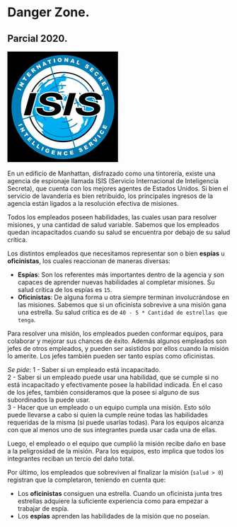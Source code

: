 # Danger Zone.
## Parcial 2020.

<img src=DangerZone.jpg width=250/><br>

En un edificio de Manhattan, disfrazado como una tintorería, existe una agencia de espionaje llamada ISIS (Servicio Internacional de Inteligencia Secreta), que cuenta con los mejores agentes de Estados Unidos. Si bien el servicio de lavandería es bien retribuido, los principales ingresos de la agencia están ligados a la resolución efectiva de misiones.

Todos los empleados poseen habilidades, las cuales usan para resolver misiones, y una cantidad de salud variable. Sabemos que los empleados quedan incapacitados cuando su salud se encuentra por debajo de su salud crítica.

Los distintos empleados que necesitamos representar son o bien **espías** u **oficinistas**, los cuales reaccionan de maneras diversas:

- **Espías**: Son los referentes más importantes dentro de la agencia y son capaces de aprender nuevas habilidades al completar misiones. Su salud crítica de los espías es `15`.
- **Oficinistas**: De alguna forma u otra siempre terminan involucrándose en las misiones. Sabemos que si un oficinista sobrevive a una misión gana una estrella. Su salud crítica es de `40 - 5 * Cantidad de estrellas que tenga`.

Para resolver una misión, los empleados pueden conformar equipos, para colaborar y mejorar sus chances de éxito. Además algunos empleados son jefes de otros empleados, y pueden ser asistidos por ellos cuando la misión lo amerite. Los jefes también pueden ser tanto espías como oficinistas.

*Se pide*:
1 - Saber si un empleado está incapacitado.<br>
2 - Saber si un empleado puede usar una habilidad, que se cumple si no está incapacitado y efectivamente posee la habilidad indicada. En el caso de los jefes, también consideramos que la posee si alguno de sus subordinados la puede usar.<br>
3 - Hacer que un empleado o un equipo cumpla una misión. Esto sólo puede llevarse a cabo si quien la cumple reúne todas las habilidades requeridas de la misma (si puede usarlas todas). Para los equipos alcanza con que al menos uno de sus integrantes pueda usar cada una de ellas.

Luego, el empleado o el equipo que cumplió la misión recibe daño en base a la peligrosidad de la misión. Para los equipos, esto implica que todos los integrantes reciban un tercio del daño total.

Por último, los empleados que sobreviven al finalizar la misión (`salud > 0`) registran que la completaron, teniendo en cuenta que:
- Los **oficinistas** consiguen una estrella. Cuando un oficinista junta tres estrellas adquiere la suficiente experiencia como para empezar a trabajar de espía.
- Los **espías** aprenden las habilidades de la misión que no poseían.
